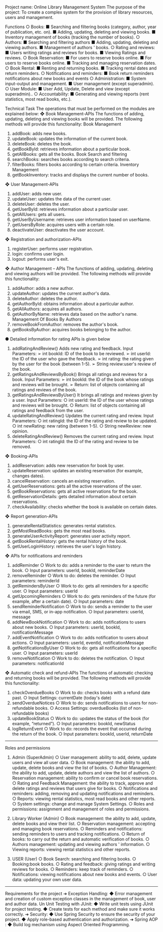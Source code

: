 Project name: Online Library Management System
The purpose of the project: To create a complex system for the provision of library resources, users and management.

Functions
○ Books:
■ Searching and filtering books (category, author, year of publication, etc. on).
■ Adding, updating, deleting and viewing books.
■ Inventory management of books (tracking the number of books).
○ Authors:
■ Searching and filtering authors
■ Adding, updating, deleting and viewing authors.
■ Management of authors ' books.
○ Rating and reviews:
■ Users writing ratings and reviews for books.
■ Viewing Ratings and reviews.
○ Book Reservation:
■ For users to reserve books online.
■ For users to reserve books online.
■ Tracking and managing reservation dates.
○ Book Rental:
■ Renting and returning books.
■ Tracking rental dates and return reminders.
○ Notifications and reminders:
■ Book return reminders notifications about new books and events
○ Administration:
■ System input-output and management.
■ User management (except superadmin).
○ User Module:
■ User Add, Update, Delete and view (except superadmin)..
○ Accountability:
■ Generating and viewing reports (rent statistics, most read books, etc.).

Technical Task
The operations that must be performed on the modules are explained below:
❖ Book Management-APIs
The functions of adding, updating, deleting and viewing books will be provided. The following methods will provide this functionality:
Book Management 
1.	addBook: adds new books.
2.	updateBook: updates the information of the current book.
3.	deleteBook: deletes the book.
4.	getBookById: retrieves information about a particular book.
5.	getAllBooks: gets all the books.
Book Search and filtering 
1.	searchBooks: searches books according to search criteria.
2.	filterBooks: filters books according to certain criteria.
Inventory Management
1.	getBookInventory: tracks and displays the current number of books.

❖ User Management-APIs

1.	addUser: adds new user.
2.	updateUser: updates the data of the current user.
3.	deleteUser: deletes the user.
4.	getUserById: retrieves information about a particular user.
5.	getAllUsers: gets all users.
6.	getUserByUsername: retrieves user information based on userName.
7.	getUsersByRole: acquires users with a certain role.
8.	deactivateUser: deactivates the user account.

❖ Registration and authorization-APIs

1.	registerUser: performs user registration.
2.	login: confirms user login.
3.	logout: performs user's exit.

❖ Author Management – APIs
The functions of adding, updating, deleting and viewing authors will be provided. The following methods will provide this functionality:
1.	addAuthor: adds a new author.
2.	updateAuthor: updates the current author's data.
3.	deleteAuthor: deletes the author.
4.	getAuthorById: obtains information about a particular author.
5.	getAllAuthors: acquires all authors.
6.	getAuthorByName: retrieves data based on the author's name.
Management Of Books By Authors
1.	removeBookFromAuthor: removes the author's book.
2.	getBooksByAuthor: acquires books belonging to the author.


● Detailed information for rating APIs is given below
1. addRatingAndReview()
Adds new rating and feedback.
Input Parameters:
➢ int bookId: ID of the book to be reviewed.
➢ int userId: the ID of the user who gave the feedback.
➢ int rating: the rating given by the user for the book (between 1-5).
➢ String review:user's review of the book.
2. getRatingsAndReviewsByBook()
Brings all ratings and reviews for a book.
Input Parameters:
➢ int bookId: the ID of the book whose ratings and reviews will be brought.
➢ Return: list of objects containing all ratings and reviews of the book.
3. getRatingsAndReviewsByUser()
 It brings all ratings and reviews given by a user.
     Input Parameters:
○ int userId: the ID of the user whose ratings and reviews will be brought.
○ Return: list of objects containing all ratings and feedback from the user.
4. updateRatingAndReview()
Updates the current rating and review.
Input Parameters:
○ int ratingId: the ID of the rating and review to be updated.
○ int newRating: new rating (between 1-5).
○ String newReview: new opinion.
5. deleteRatingAndReview()
Removes the current rating and review.
Input Parameters:
○ int ratingId: the ID of the rating and review to be removed.


❖ Booking-APIs

1.	addReservation: adds new reservation for book by user.
2.	updateReservation: updates an existing reservation (for example, changes dates).
3.	cancelReservation: cancels an existing reservation.
4.	getUserReservations: gets all the active reservations of the user.
5.	getBookReservations: gets all active reservations for the book.
6.	getReservationDetails: gets detailed information about certain reservations.
7.	checkAvailability: checks whether the book is available on certain dates.


❖ Report generation-APIs 

1.	generateRentalStatistics: generates rental statistics.
2.	getMostReadBooks: gets the most read books.
3.	generateUserActivityReport: generates user activity report.
4.	getBookRentalHistory: gets the rental history of the book.
5.	getUserLoginHistory: retrieves the user's login history.


❖ APIs for notifications and reminders

1.	addReminder
○ Work to do: adds a reminder to the user to return the book.
○ Input parameters: userId, bookId, reminderDate
2.	removeReminder
○ Work to do: deletes the reminder.
○ Input parameters: reminderId
3.	getRemindersByUser
○ Work to do: gets all reminders for a specific user.
○ Input parameters: userId
4.	getUpcomingReminders
○ Work to do: gets reminders of the future (for example, after a certain date).
○ Input parameters: date
5.	sendReminderNotification
○ Work to do: sends a reminder to the user via email, SMS, or in-app notification.
○ Input parameters: userId, message
6.	addNewBookNotification
○ Work to do: adds notifications to users about new books.
○ Input parameters: userId, bookId, notificationMessage
7.	addEventNotification
○ Work to do: adds notification to users about actions.
○ Input parameters: userId, eventId, notificationMessage
8.	getNotificationsByUser
○ Work to do: gets all notifications for a specific user.
○ Input parameters: userId
9.	removeNotification
○ Work to do: deletes the notification.
○ Input parameters: notificationId

❖ Automatic check and refund-APIs
The functions of automatic checking and returning books will be provided. The following methods will provide this functionality:

1.	checkOverdueBooks
○ Work to do: checks books with a refund date past.
○ Input Settings: currentDate (today's date)
2.	sendOverdueNotices
○ Work to do: sends notifications to users for non-refundable books.
○ Access Settings: overdueBooks (list of non-refundable books)
3.	updateBookStatus
○ Work to do: updates the status of the book (for example, “returned”).
○ Input parameters: bookId, newStatus
4.	logReturnEvent
○ Work to do: records the event that occurred during the return of the book.
○ Input parameters: bookId, userId, returnDate

-----------------------------------------------------------------------------------------------------------------------------

Roles and permissions
1.	Admin (SuperAdmin)
○ User management: ability to add, delete, update users and view all user data.
○ Book management: the ability to add, update, delete books and view the list of books.
○ Author Management: the ability to add, update, delete authors and view the list of authors.
○ Reservation management: ability to confirm or cancel book reservations.
○ Rating and Feedback Management: the ability to track, approve and delete ratings and reviews that users give for books.
○ Notifications and reminders: adding, removing and updating notifications and reminders.
○ Reports: viewing rental statistics, most read books and other reports.
○ System settings: change and manage System Settings.
○ Roles and permissions: assignment and management of roles and permissions.

2.	Library Worker (Admin)
○ Book management: the ability to add, update, delete books and view their list.
○ Reservation management: accepting and managing book reservations.
○ Reminders and notifications: sending reminders to users and tracking notifications.
○ Return of books: to carry out the return and automatic verification of books.
○ Authors management: updating and viewing authors ' information.
○ Viewing reports: viewing rental statistics and other reports.

3.	USER (User)
○ Book Search: searching and filtering books.
○ Booking:book books.
○ Rating and feedback: giving ratings and writing reviews for books.
○ Reminders: keep track of reminders.
○ Notifications: viewing notifications about new books and events.
○ User data: updating your own user data.

-----------------------------------------------------------------------------------------------------------------------------

Requirements for the project
➔ Exception Handling:
◆ Error management and creation of custom exception classes in the management of book, user and author data.
 Un Unit Testing with JUnit:
◆ Write unit tests using JUnit for project testing.
◆ Create tests for each method and make sure it works correctly.
➔ Security:
◆ Use Spring Security to ensure the security of your project.
◆ Apply role-based authentication and authorization.
➔ Spring AOP : 
◆ Build log mechanism using Aspect Oriented Programming.



